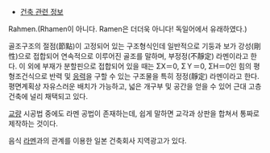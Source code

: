   * [건축 관련 정보](%EA%B1%B4%EC%B6%95%20%EA%B4%80%EB%A0%A8%20%EC%A0%95%EB%B3%B4.md)  

Rahmen.(Rhamen이 아니다. Ramen은 더더욱 아니다! 독일어에서 유래하였다.)

골조구조의 절점(節點)이 고정되어 있는 구조형식인데 일반적으로 기둥과 보가 강성(剛性)으로 접합되어 연속적으로 이루어진 골조를 말하며,
부정정(不靜定) 라멘이라고 한다. 이 외에 부재가 분할핀으로 접합되어 있을 때는 ΣX＝0, ΣＹ＝0, ΣH＝0인 힘의 평형조건식으로 반력 및
[응력](%EC%9D%91%EB%A0%A5.md)을 구할 수 있는 구조물을 특히 정정(靜定) 라멘이라고 한다. 평면계획상 자유스러운
배치가 가능하고, 넓은 개구부 및 공간을 얻을 수 있어 근대 고층건축에 널리 채택되고 있다.

[교량](%EA%B5%90%EB%9F%89.md) 시공법 중에도 라멘 공법이 존재하는데, 쉽게 말하면 교각과 상판을 합쳐서 통짜로
제작하는 것이다.

  

음식 [라멘](%EB%9D%BC%EB%A9%98.md)과의 관계를 이용한 일본 건축회사 지역광고가 있다.

